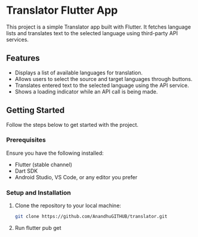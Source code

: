 # Translator Flutter App

This project is a simple Translator app built with Flutter. It fetches language lists and translates text to the selected language using third-party API services.

## Features

- Displays a list of available languages for translation.
- Allows users to select the source and target languages through buttons.
- Translates entered text to the selected language using the API service.
- Shows a loading indicator while an API call is being made.

## Getting Started

Follow the steps below to get started with the project.

### Prerequisites

Ensure you have the following installed:

- Flutter (stable channel)
- Dart SDK
- Android Studio, VS Code, or any editor you prefer

### Setup and Installation

1. Clone the repository to your local machine:
   ```bash
   git clone https://github.com/AnandhuGITHUB/translator.git
   ```
2. Run flutter pub get
